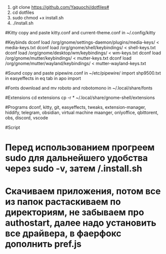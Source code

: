 1) git clone https://github.com/Yaquochi/dotfiles#
2) cd dotfiles
3) sudo chmod +x install.sh
4) ./install.sh

#Kitty
copy and paste kitty.conf and current-theme.conf in ~/.config/kitty

#Keybinds
dconf load /org/gnome/settings-daemon/plugins/media-keys/ < media-keys.txt
dconf load /org/gnome/shell/keybindings/ < shell-keys.txt
dconf load /org/gnome/desktop/wm/keybindings/ < wm-keys.txt
dconf load /org/gnome/mutter/keybindings/ < mutter-keys.txt
dconf load /org/gnome/mutter/wayland/keybindings/ < mutter-wayland-keys.txt

#Sound
copy and paste pipewire.conf in ~/etc/pipewire/
import shp9500.txt in easyeffects in eq tab in apo import

#Fonts
download and mv roboto and robotomono in ~/.local/share/fonts

#Extensions
cd extensions
cp -r * ~/.local/share/gnome-shell/extensions

#Programs
dconf, kitty, git, easyeffects, tweaks, extension-manager, hiddify, telegram, obsidian, virtual machine maanger, onlyoffice, qbittorent, obs, discord, vscode

#Script
# Перед использованием прогреем sudo для дальнейшего удобства через sudo -v, затем /.install.sh
# Скачиваем приложения, потом все из папок растаскиваем по директориям, не забываем про authostart, далее надо установить все драйвера, в фаерфокс дополнить pref.js
